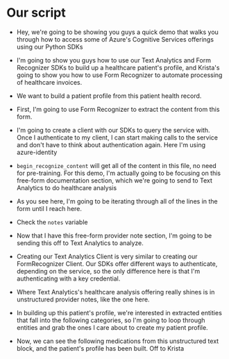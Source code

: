 # Our script

- Hey, we're going to be showing you guys a quick demo that walks you through how to access some of Azure's Cognitive Services offerings using our Python SDKs
- I'm going to show you guys how to use our Text Analytics and Form Recognizer SDKs to build up a healthcare patient's profile,
and Krista's going to show you how to use Form Recognizer to automate processing of healthcare invoices.

- We want to build a patient profile from this patient health record.
- First, I'm going to use Form Recognizer to extract the content from this form.
- I'm going to create a client with our SDKs to query the service with. Once I authenticate to my client, I can start making calls to the service and don't have to think about authentication again. Here I'm using azure-identity
- `begin_recognize_content` will get all of the content in this file, no need for pre-training. For this demo, I'm actually going to be focusing on this free-form
documentation section, which we're going to send to Text Analytics to do healthcare analysis
- As you see here, I'm going to be iterating through all of the lines in the form until I reach here.
- Check the `notes` variable

- Now that I have this free-form provider note section, I'm going to be sending this off to Text Analytics to analyze.
- Creating our Text Analytics Client is very similar to creating our FormRecognizer Client. Our SDKs offer different ways to authenticate,
depending on the service, so the only difference here is that I'm authenticating with a key credential.
- Where Text Analytics's healthcare analysis offering really shines is in unstructured provider notes, like the one here.
- In building up this patient's profile, we're interested in extracted entities that fall into the following categories, so I'm going to loop through entities and grab the ones I care about to create my patient profile.
- Now, we can see the following medications from this unstructured text block, and the patient's profile has been built. Off to Krista

